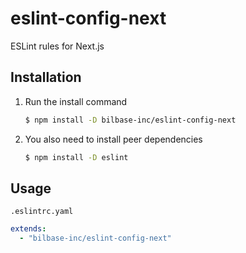 # eslint-config-next
ESLint rules for Next.js

## Installation

1. Run the install command
   ```bash
   $ npm install -D bilbase-inc/eslint-config-next
   ```
2. You also need to install peer dependencies
   ```bash
   $ npm install -D eslint
   ```

## Usage

`.eslintrc.yaml`

```yaml
extends:
  - "bilbase-inc/eslint-config-next"
```
